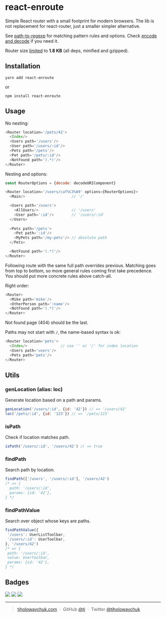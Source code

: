 # react-enroute

Simple React router with a small footprint for modern browsers. The lib is not
replacement for react-router, just a smaller simpler alternative.

See [path-to-regexp](https://github.com/pillarjs/path-to-regexp#usage)
for matching pattern rules and options. Check
[encode and decode](https://github.com/pillarjs/path-to-regexp#match)
if you need it.

Router size [limited](https://github.com/ai/size-limit) to **1.8 KB**
(all deps, minified and gzipped).

## Installation

```console
yarn add react-enroute
```

or

```console
npm install react-enroute
```

## Usage

No nesting:

```js
<Router location='/pets/42'>
  <Index/>
  <Users path='/users'/>
  <User path='/users/:id'/>
  <Pets path='/pets'/>
  <Pet path='/pets/:id'/>
  <NotFound path='(.*)'/>
</Router>
```

Nesting and options:

```js
const RouterOptions = {decode: decodeURIComponent}

<Router location='/users/caf%C3%A9' options={RouterOptions}>
  <Main/>                     // '/'

  <Users path='/users'>
    <AllUsers/>               // '/users'
    <User path=':id'/>        // '/users/:id'
  </Users>
    
  <Pets path='/pets'>
    <Pet path=':id'/>
    <MyPets path='/my-pets'/> // absolute path
  </Pets>

  <NotFound path='(.*)'/>
</Router>
```

Following route with the same full path overrides previous. Matching goes
from top to bottom, so more general rules coming first take precedence. You
should put more concrete rules above catch-all.

Right order:

```js
<Router>
  <Mike path='mike'/>
  <OtherPerson path=':name'/>
  <NotFound path='(.*)'/>
</Router>
```

Not found page (404) should be the last.

Paths may not start with `/`, the name-based syntax is ok:

```js
<Router location='pets'>
  <Index/>               // use '' or '/' for index location
  <Users path='users'/>
  <Pets path='pets'/>
</Router>
```

## Utils

### genLocation (alias: loc)

Generate location based on a path and params.

```js
genLocation('/users/:id', {id: '42'}) // => '/users/42'
loc('/pets/:id', {id: '123'}) // => '/pets/123'
```

### isPath

Check if location matches path.

```js
isPath('/users/:id', '/users/42') // => true
```

### findPath

Search path by location.

```js
findPath(['/users', '/users/:id'], '/users/42')
/* => {
  path: '/users/:id',
  params: {id: '42'},
} */
```

### findPathValue

Search over object whose keys are paths.

```js
findPathValue({
 '/users': UserListToolbar,
 '/users/:id': UserToolbar,
}, '/users/42')
/* => {
 path: '/users/:id',
 value: UserToolbar,
 params: {id: '42'},
} */
```

## Badges

![](https://img.shields.io/badge/license-MIT-blue.svg)
![](https://img.shields.io/badge/status-stable-green.svg)
[![](http://apex.sh/images/badge.svg)](https://apex.sh/ping/)

---

> [tjholowaychuk.com](http://tjholowaychuk.com) &nbsp;&middot;&nbsp;
> GitHub [@tj](https://github.com/tj) &nbsp;&middot;&nbsp;
> Twitter [@tjholowaychuk](https://twitter.com/tjholowaychuk)
